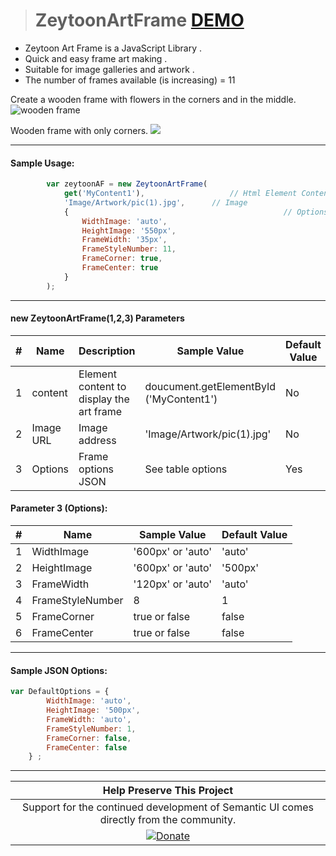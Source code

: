 > # ZeytoonArtFrame [DEMO](https://rostamkhani.github.io/ZeytoonArtFrame/ "DEMO")

- Zeytoon Art Frame is a JavaScript Library .
- Quick and easy frame art making .
- Suitable for image galleries and artwork .
- The number of frames available (is increasing) = 11

Create a wooden frame with flowers in the corners and in the middle.
![](https://raw.githubusercontent.com/rostamkhani/ZeytoonArtFrame/master/SampleReadme1.jpg "wooden frame")

Wooden frame with only corners.
![](https://raw.githubusercontent.com/rostamkhani/ZeytoonArtFrame/master/SampleReadme2.jpg)

------------

#### Sample Usage:

```javascript
        var zeytoonAF = new ZeytoonArtFrame(
            get('MyContent1'),                   // Html Element Content 
            'Image/Artwork/pic(1).jpg',      // Image
            {                                                // Options
                WidthImage: 'auto',
                HeightImage: '550px',
                FrameWidth: '35px',
                FrameStyleNumber: 11,
                FrameCorner: true,
                FrameCenter: true
            }
        );

```
------------

#### new ZeytoonArtFrame(1,2,3) Parameters
|#| Name | Description                    | Sample Value                            |Default Value|
|-| ----------- | ----------------------------------- |----------------------------|------|
|1| content      | Element content to display the art frame        |  doucument.getElementById ('MyContent1')|No|
|2| Image URL   |  Image address   | 'Image/Artwork/pic(1).jpg' | No|
|3| Options | Frame options JSON |  See table options| Yes |

#### Parameter 3 (Options):
|#| Name | Sample Value                            |Default Value|
|-| ----------- | ----------------------------|------|
|1| WidthImage | '600px' or 'auto' | 'auto' |
|2| HeightImage | '600px' or 'auto'  | '500px' |
|3| FrameWidth | '120px' or 'auto' | 'auto' |
|4| FrameStyleNumber | 8 | 1 |
|5| FrameCorner | true or false | false |
|6| FrameCenter | true or false | false |
------------
#### Sample JSON Options:
```javascript 
var DefaultOptions = {
        WidthImage: 'auto',
        HeightImage: '500px',
        FrameWidth: 'auto',
        FrameStyleNumber: 1,
        FrameCorner: false,
        FrameCenter: false
    } ;
```

------------
|  Help Preserve This Project |
| :---------: |
| Support for the continued development of Semantic UI comes directly from the community.  |
| [![Donate](https://rostamkhani.github.io/ZeytoonDonateButton.png "Donate")](https://www.paypal.com/cgi-bin/webscr?cmd=_s-xclick&hosted_button_id=QMPQGV24Y72PS&source=url "Donate")  |
